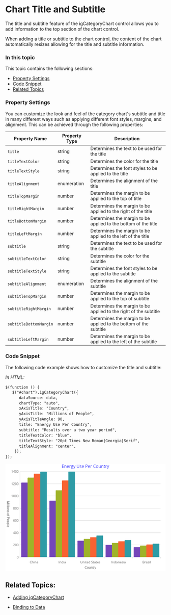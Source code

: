 ﻿<!--
|metadata|
{
    "fileName": "categorychart-chart-title-subtitle",
    "controlName": "igCategoryChart",
    "tags": ["API", "CategoryChart", "Axes"]
}
|metadata|
-->

# Chart Title and Subtitle

The title and subtitle feature of the igCategoryChart control allows you to add information to the top section of the chart control.

When adding a title or subtitle to the chart control, the content of the chart automatically resizes allowing for the title and subtitle information.
### In this topic

This topic contains the following sections:

- [Property Settings](#propertysettings)
- [Code Snippet](#codesnippet)
- [Related Topics](#relatedtopics)

### <a id="propertysettings"/>Property Settings
You can customize the look and feel of the category chart's subtitle and title in many different ways such as applying different font styles, margins, and alignment. This can be achieved through the following properties:

Property Name|Property Type|Description
---|---|---
`title`|string|Determines the text to be used for the title
`titleTextColor`|string|Determines the color for the title
`titleTextStyle`|string|Determines the font styles to be applied to the title
`titleAlignment`|enumeration|Determines the alignment of the title 
`titleTopMargin`|number|Determines the margin to be applied to the top of title
`titleRightMargin`|number|Determines the margin to be applied to the right of the title
`titleBottomMargin`|number|Determines the margin to be applied to the bottom of the title
`titleLeftMargin`|number|Determines the margin to be applied to the left of the title
`subtitle`|string|Determines the text to be used for the subtitle
`subtitleTextColor`|string|Determines the color for the subtitle
`subtitleTextStyle`|string|Determines the font styles to be applied to the subtitle
`subtitleAlignment`|enumeration|Determines the alignment of the subtitle 
`subtitleTopMargin`|number|Determines the margin to be applied to the top of subtitle
`subtitleRightMargin`|number|Determines the margin to be applied to the right of the subtitle
`subtitleBottomMargin`|number|Determines the margin to be applied to the bottom of the subtitle
`subtitleLeftMargin`|number|Determines the margin to be applied to the left of the subtitle

### <a id="codesnippet"/>Code Snippet
The following code example shows how to customize the title and subtitle:

*In HTML:*

```html
$(function () {
   $("#chart").igCategoryChart({
      dataSource: data,
      chartType: "auto",
      xAxisTitle: "Country",
      yAxisTitle: "Millions of People",
      yAxisTitleAngle: 90,
      title: "Energy Use Per Country",
      subtitle: "Results over a two year period",
      titleTextColor: "blue",
      titleTextStyle: "20pt Times New Roman|Georgia|Serif",
      titleAlignment: "center",
    });
});
```

![](images/categorychart-configuring-title-01.png)

## <a id="relatedtopics"/>Related Topics:

- [Adding igCategoryChart](igcategorychart-adding.html)

- [Binding to Data](categorychart-binding-to-data.html)
